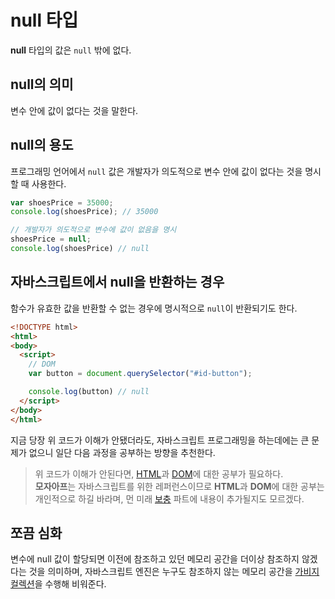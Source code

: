 # null 타입
**null** 타입의 값은 ```null``` 밖에 없다.  

## null의 의미
변수 안에 값이 없다는 것을 말한다.

## null의 용도
프로그래밍 언어에서 ```null``` 값은 개발자가 의도적으로 변수 안에 값이 없다는 것을 명시할 때 사용한다.

```js
var shoesPrice = 35000;
console.log(shoesPrice); // 35000

// 개발자가 의도적으로 변수에 값이 없음을 명시
shoesPrice = null;
console.log(shoesPrice) // null
```

## 자바스크립트에서 null을 반환하는 경우
함수가 유효한 값을 반환할 수 없는 경우에 명시적으로 ```null```이 반환되기도 한다.

```html
<!DOCTYPE html>
<html>
<body>
  <script>
    // DOM
    var button = document.querySelector("#id-button");

    console.log(button) // null
  </script>
</body>
</html>
```

지금 당장 위 코드가 이해가 안됐더라도, 자바스크립트 프로그래밍을 하는데에는 큰 문제가 없으니 일단 다음 과정을 공부하는 방향을 추천한다.

> 위 코드가 이해가 안된다면, [HTML](https://developer.mozilla.org/ko/docs/Learn/HTML)과 [DOM](https://developer.mozilla.org/ko/docs/Web/API/Document_Object_Model/Introduction)에 대한 공부가 필요하다.  
**모자아프**는 자바스크립트를 위한 레퍼런스이므로 **HTML**과 **DOM**에 대한 공부는 개인적으로 하길 바라며, 먼 미래 [보충](https://github.com/woorim960/modern-javascript-from-amateur-to-pro/tree/master/%EB%B3%B4%EC%B6%A9) 파트에 내용이 추가될지도 모르겠다.

## 쪼끔 심화
변수에 null 값이 할당되면 이전에 참조하고 있던 메모리 공간을 더이상 참조하지 않겠다는 것을 의미하며, 자바스크립트 엔진은 누구도 참조하지 않는 메모리 공간을 [가비지 컬렉션](https://ko.javascript.info/garbage-collection)을 수행해 비워준다.